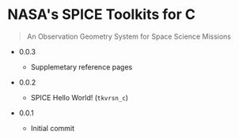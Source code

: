 # NASA's SPICE Toolkits for C
> An Observation Geometry System for Space Science Missions


* 0.0.3

	+ Supplemetary reference pages


* 0.0.2

	+ SPICE Hello World! (`tkvrsn_c`)

* 0.0.1

	+ Initial commit